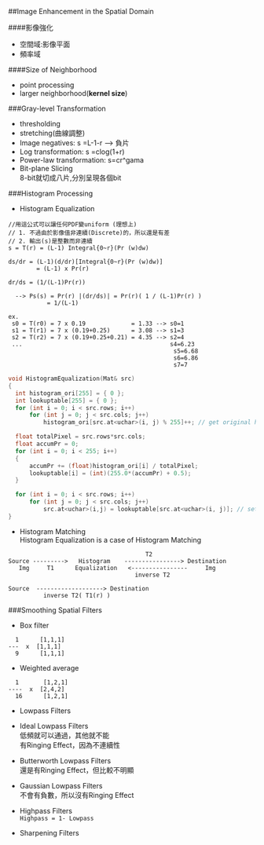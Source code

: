 ##Image Enhancement in the Spatial Domain

####影像強化
 
 * 空間域:影像平面
 * 頻率域
 
####Size of Neighborhood
 
 * point processing
 * larger neighborhood(**kernel size**)
 
 
###Gray-level Transformation
 
 * thresholding
 * stretching(曲線調整)
 * Image negatives: s =L-1-r --> 負片
 * Log transformation: s =clog(1+r) 
 * Power-law transformation: s=cr^gama
 * Bit-plane Slicing  
 8-bit就切成八片,分別呈現各個bit
 
 
 ###Histogram Processing
 
  * Histogram Equalization  
  
  ```
  //用這公式可以讓任何PDF變uniform (理想上)
  // 1. 不過由於影像值非連續(Discrete)的，所以還是有差
  // 2. 輸出(s)是整數而非連續
  s = T(r) = (L-1) Integral{0~r}(Pr (w)dw)  
  
  ds/dr = (L-1)(d/dr)[Integral{0~r}(Pr (w)dw)]
          = (L-1) x Pr(r)

  dr/ds = (1/(L-1)Pr(r))
    
    --> Ps(s) = Pr(r) |(dr/ds)| = Pr(r)( 1 / (L-1)Pr(r) )
     		 = 1/(L-1)
  ```  
  ```
  ex.
   s0 = T(r0) = 7 x 0.19             = 1.33 --> s0=1
   s1 = T(r1) = 7 x (0.19+0.25)      = 3.08 --> s1=3
   s2 = T(r2) = 7 x (0.19+0.25+0.21) = 4.35 --> s2=4
   ...                                          s4=6.23
                                                 s5=6.68
                                                 s6=6.86
                                                 s7=7
  ```
  
  ```C
  void HistogramEqualization(Mat& src)
  {
	int histogram_ori[255] = { 0 };
	int lookuptable[255] = { 0 };
	for (int i = 0; i < src.rows; i++)
		for (int j = 0; j < src.cols; j++)
			histogram_ori[src.at<uchar>(i, j) % 255]++; // get original histogram

	float totalPixel = src.rows*src.cols;
	float accumPr = 0;
	for (int i = 0; i < 255; i++)
	{
		accumPr += (float)histogram_ori[i] / totalPixel;
		lookuptable[i] = (int)(255.0*(accumPr) + 0.5);
	}

	for (int i = 0; i < src.rows; i++)
		for (int j = 0; j < src.cols; j++)
			src.at<uchar>(i,j) = lookuptable[src.at<uchar>(i, j)]; // set equalization histogram
  }
  ```
  * Histogram Matching  
   Histogram Equalization is a case of  Histogram Matching  
   
   ```
                                          T2
   Source --------->   Histogram    ----------------> Destination
      Img     T1      Equalization   <----------------     Img
                                       inverse T2

   Source  -------------------> Destination
             inverse T2( T1(r) )

   ```
   
   
   
 ###Smoothing Spatial Filters
 * Box filter  
 
 ```
   1      [1,1,1]
 ---  x  [1,1,1]
   9      [1,1,1]
 ```
 
 * Weighted average 
 ```
   1       [1,2,1]
 ----  x  [2,4,2]
   16      [1,2,1]
 ```
 * Lowpass Filters
  * Ideal Lowpass Filters  
 低頻就可以通過，其他就不能  
 有Ringing Effect，因為不連續性
 
  * Butterworth Lowpass Filters  
 還是有Ringing Effect，但比較不明顯
 
  * Gaussian Lowpass Filters  
  不會有負數，所以沒有Ringing Effect
 
 * Highpass Filters  
 `Highpass = 1- Lowpass`
  * Sharpening Filters
 

